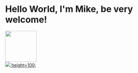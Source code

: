 # Hello World, I'm Mike, be very welcome!

<div>
    <a href="https://www.instagram.com/rivermike316/" rel="nofollow"> <img src=https://th.bing.com/th/id/R.639b3dafb544d6f061fcddd2d6686ddb?rik=IEHidTWk5C96zQ&riu=http%3a%2f%2fpluspng.com%2fimg-png%2finstagram-icon-png-instagram-icon-white-on-black-circle-1600.png&ehk=cyDxX4dphohX%2fc9tDEUk66dYCkvjq3y%2fpdXLPL9LehQ%3d&risl=&pid=ImgRaw&r=0 
    height=100;
</div>

<div>
    <a href="https://www.twitch.tv/rivermike16" rel="nofollow"> <img src=![image](https://github.com/user-attachments/assets/6fcf2e3d-063e-4819-b4c8-2edd7c4a3de9)>
    height=100;
</div>
